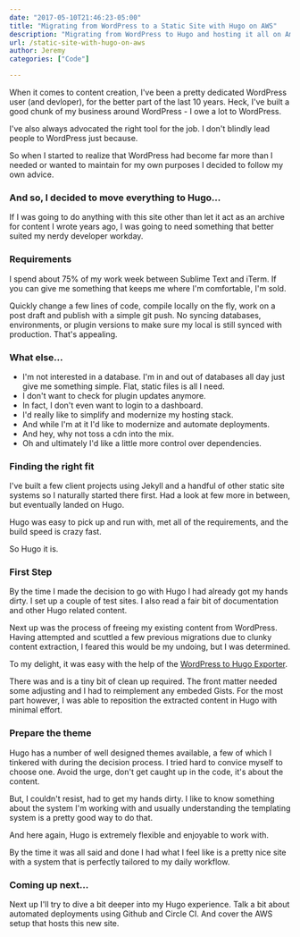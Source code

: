 ```yaml
---
date: "2017-05-10T21:46:23-05:00"
title: "Migrating from WordPress to a Static Site with Hugo on AWS"
description: "Migrating from WordPress to Hugo and hosting it all on Amazon Web Services"
url: /static-site-with-hugo-on-aws
author: Jeremy
categories: ["Code"]

---
```


When it comes to content creation, I've been a pretty dedicated WordPress user (and devloper), for the better part of the last 10 years. Heck, I've built a good chunk of my business around WordPress - I owe a lot to WordPress.

I've also always advocated the right tool for the job. I don't blindly lead people to WordPress just because.

So when I started to realize that WordPress had become far more than I needed or wanted to maintain for my own purposes I decided to follow my own advice.

### And so, I decided to move everything to Hugo&hellip;
If I was going to do anything with this site other than let it act as an archive for content I wrote years ago, I was going to need something that better suited my nerdy developer workday.

### Requirements
I spend about 75% of my work week between Sublime Text and iTerm. If you can give me something that keeps me where I'm comfortable, I'm sold. 

Quickly change a few lines of code, compile locally on the fly, work on a post draft and publish with a simple git push. No syncing databases, environments, or plugin versions to make sure my local is still synced with production. That's appealing.

### What else...
- I'm not interested in a database. I'm in and out of databases all day just give me something simple. Flat, static files is all I need.
- I don't want to check for plugin updates anymore.
- In fact, I don't even want to login to a dashboard.
- I'd really like to simplify and modernize my hosting stack.
- And while I'm at it I'd like to modernize and automate deployments.
- And hey, why not toss a cdn into the mix.
- Oh and ultimately I'd like a little more control over dependencies.

### Finding the right fit
I've built a few client projects using Jekyll and a handful of other static site systems so I naturally started there first. Had a look at few more in between, but eventually landed on Hugo. 

Hugo was easy to pick up and run with, met all of the requirements, and the build speed is crazy fast.

So Hugo it is.

### First Step
By the time I made the decision to go with Hugo I had already got my hands dirty. I set up a couple of test sites. I also read a fair bit of documentation and other Hugo related content.

Next up was the process of freeing my existing content from WordPress. Having attempted and scuttled a few previous migrations due to clunky content extraction, I feared this would be my undoing, but I was determined.

To my delight, it was easy with the help of the [WordPress to Hugo Exporter](https://github.com/SchumacherFM/wordpress-to-hugo-exporter).

There was and is a tiny bit of clean up required. The front matter needed some adjusting and I had to reimplement any embeded Gists. For the most part however, I was able to reposition the extracted content in Hugo with minimal effort.

### Prepare the theme
Hugo has a number of well designed themes available, a few of which I tinkered with during the decision process. I tried hard to convice myself to choose one. Avoid the urge, don't get caught up in the code, it's about the content. 

But, I couldn't resist, had to get my hands dirty. I like to know something about the system I'm working with and usually understanding the templating system is a pretty good way to do that.

And here again, Hugo is extremely flexible and enjoyable to work with.

By the time it was all said and done I had what I feel like is a pretty nice site with a system that is perfectly tailored to my daily workflow.

### Coming up next&hellip;
Next up I'll try to dive a bit deeper into my Hugo experience. Talk a bit about automated deployments using Github and Circle CI. And cover the AWS setup that hosts this new site. 